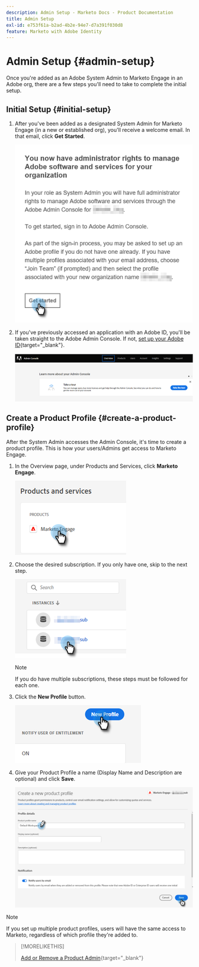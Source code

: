 ```yaml
---
description: Admin Setup - Marketo Docs - Product Documentation
title: Admin Setup
exl-id: e753f61a-b2ad-4b2e-94e7-d7a391f030d8
feature: Marketo with Adobe Identity
---
```

# Admin Setup {#admin-setup}

Once you're added as an Adobe System Admin to Marketo Engage in an Adobe org, there are a few steps you'll need to take to complete the initial setup.

## Initial Setup {#initial-setup}

1. After you've been added as a designated System Admin for Marketo Engage (in a new or established org), you'll receive a welcome email. In that email, click **Get Started**.

   ![](assets/admin-setup-1.png)

1. If you've previously accessed an application with an Adobe ID, you'll be taken straight to the Adobe Admin Console. If not, [set up your Adobe ID](https://helpx.adobe.com/manage-account/using/create-update-adobe-id.html){target="_blank"}.

   ![](assets/admin-setup-2.png)

## Create a Product Profile {#create-a-product-profile}

After the System Admin accesses the Admin Console, it's time to create a product profile. This is how your users/Admins get access to Marketo Engage.

1. In the Overview page, under Products and Services, click **Marketo Engage**.

   ![](assets/admin-setup-3.png)

1. Choose the desired subscription. If you only have one, skip to the next step.

   ![](assets/admin-setup-4.png)

   >[!NOTE]
   >
   >If you do have multiple subscriptions, these steps must be followed for each one.

1. Click the **New Profile** button.

   ![](assets/admin-setup-5.png)

1. Give your Product Profile a name (Display Name and Description are optional) and click **Save**.

   ![](assets/admin-setup-6.png)

>[!NOTE]
>
>If you set up multiple product profiles, users will have the same access to Marketo, regardless of which profile they're added to.

>[!MORELIKETHIS]
>
>[Add or Remove a Product Admin](/help/marketo/product-docs/administration/marketo-with-adobe-identity/add-or-remove-a-product-admin.md){target="_blank"}
